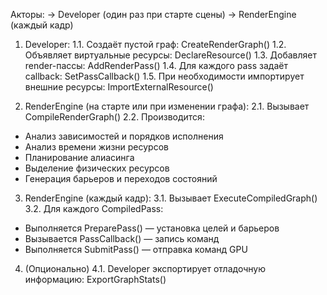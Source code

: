 Акторы:
→ Developer (один раз при старте сцены)
→ RenderEngine (каждый кадр)

1. Developer:
1.1. Создаёт пустой граф: CreateRenderGraph()
1.2. Объявляет виртуальные ресурсы: DeclareResource()
1.3. Добавляет render-пассы: AddRenderPass()
1.4. Для каждого pass задаёт callback: SetPassCallback()
1.5. При необходимости импортирует внешние ресурсы: ImportExternalResource()

2. RenderEngine (на старте или при изменении графа):
2.1. Вызывает CompileRenderGraph()
2.2. Производится:
- Анализ зависимостей и порядков исполнения
- Анализ времени жизни ресурсов
- Планирование алиасинга
- Выделение физических ресурсов
- Генерация барьеров и переходов состояний

3. RenderEngine (каждый кадр):
3.1. Вызывает ExecuteCompiledGraph()
3.2. Для каждого CompiledPass:
- Выполняется PreparePass() — установка целей и барьеров
- Вызывается PassCallback() — запись команд
- Выполняется SubmitPass() — отправка команд GPU

4. (Опционально)
4.1. Developer экспортирует отладочную информацию: ExportGraphStats()